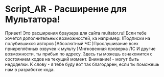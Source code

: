 # Script_AR - Расширение для Мультатора!
Привет! Это расширения браузера для сайта multator.ru!
Если тебе хочется дополнительных возможностей, ка например:
 )Подписки на полубившихся авторов
 )Абсолютный ЧС
 )Прослушивание всех прикреплённых озвучек к мульту
 )Мнгновенная проверка ЛС
И другие возможности, ты прибыл по адресу. Здесь ты можешь ознакомится с состоянием кодов на текущий момент. Внимание! - могут быть недоделки. К слову - я тебе буду вот так благодарен, если ты поможешь нам в разработке кода.  
